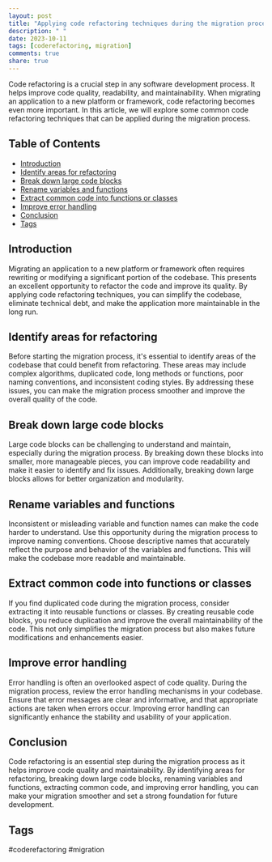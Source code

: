 ```yaml
---
layout: post
title: "Applying code refactoring techniques during the migration process"
description: " "
date: 2023-10-11
tags: [coderefactoring, migration]
comments: true
share: true
---
```


Code refactoring is a crucial step in any software development process. It helps improve code quality, readability, and maintainability. When migrating an application to a new platform or framework, code refactoring becomes even more important. In this article, we will explore some common code refactoring techniques that can be applied during the migration process.

## Table of Contents
- [Introduction](#introduction)
- [Identify areas for refactoring](#identify-areas-for-refactoring)
- [Break down large code blocks](#break-down-large-code-blocks)
- [Rename variables and functions](#rename-variables-and-functions)
- [Extract common code into functions or classes](#extract-common-code-into-functions-or-classes)
- [Improve error handling](#improve-error-handling)
- [Conclusion](#conclusion)
- [Tags](#tags)

## Introduction
Migrating an application to a new platform or framework often requires rewriting or modifying a significant portion of the codebase. This presents an excellent opportunity to refactor the code and improve its quality. By applying code refactoring techniques, you can simplify the codebase, eliminate technical debt, and make the application more maintainable in the long run.

## Identify areas for refactoring
Before starting the migration process, it's essential to identify areas of the codebase that could benefit from refactoring. These areas may include complex algorithms, duplicated code, long methods or functions, poor naming conventions, and inconsistent coding styles. By addressing these issues, you can make the migration process smoother and improve the overall quality of the code.

## Break down large code blocks
Large code blocks can be challenging to understand and maintain, especially during the migration process. By breaking down these blocks into smaller, more manageable pieces, you can improve code readability and make it easier to identify and fix issues. Additionally, breaking down large blocks allows for better organization and modularity.

## Rename variables and functions
Inconsistent or misleading variable and function names can make the code harder to understand. Use this opportunity during the migration process to improve naming conventions. Choose descriptive names that accurately reflect the purpose and behavior of the variables and functions. This will make the codebase more readable and maintainable.

## Extract common code into functions or classes
If you find duplicated code during the migration process, consider extracting it into reusable functions or classes. By creating reusable code blocks, you reduce duplication and improve the overall maintainability of the code. This not only simplifies the migration process but also makes future modifications and enhancements easier.

## Improve error handling
Error handling is often an overlooked aspect of code quality. During the migration process, review the error handling mechanisms in your codebase. Ensure that error messages are clear and informative, and that appropriate actions are taken when errors occur. Improving error handling can significantly enhance the stability and usability of your application.

## Conclusion
Code refactoring is an essential step during the migration process as it helps improve code quality and maintainability. By identifying areas for refactoring, breaking down large code blocks, renaming variables and functions, extracting common code, and improving error handling, you can make your migration smoother and set a strong foundation for future development.

## Tags
#coderefactoring #migration